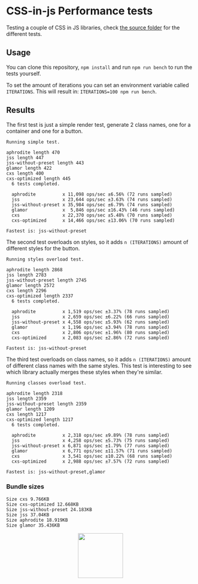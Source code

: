 # CSS-in-js Performance tests

Testing a couple of CSS in JS libraries, check [the source folder](./src/cases) for the different tests.

## Usage

You can clone this repository, `npm install` and run `npm run bench` to run the tests yourself.

To set the amount of iterations you can set an environment variable called `ITERATIONS`. This will result in: `ITERATIONS=100 npm run bench`.

## Results

The first test is just a simple render test, generate 2 class names, one for a container and one for a button.

```
Running simple test.

aphrodite length 470
jss length 447
jss-without-preset length 443
glamor length 422
cxs length 400
cxs-optimized length 445
  6 tests completed.

  aphrodite          x 11,098 ops/sec ±6.56% (72 runs sampled)
  jss                x 23,644 ops/sec ±3.63% (74 runs sampled)
  jss-without-preset x 35,984 ops/sec ±6.79% (74 runs sampled)
  glamor             x  5,846 ops/sec ±16.43% (46 runs sampled)
  cxs                x 22,370 ops/sec ±5.48% (70 runs sampled)
  cxs-optimized      x 14,466 ops/sec ±13.06% (70 runs sampled)

Fastest is: jss-without-preset
```

The second test overloads on styles, so it adds `n (ITERATIONS)` amount of different styles for the button.

```
Running styles overload test.

aphrodite length 2868
jss length 2783
jss-without-preset length 2745
glamor length 2572
cxs length 2296
cxs-optimized length 2337
  6 tests completed.

  aphrodite          x 1,519 ops/sec ±3.37% (78 runs sampled)
  jss                x 2,659 ops/sec ±6.22% (66 runs sampled)
  jss-without-preset x 4,558 ops/sec ±5.93% (62 runs sampled)
  glamor             x 1,196 ops/sec ±3.94% (78 runs sampled)
  cxs                x 2,806 ops/sec ±1.96% (80 runs sampled)
  cxs-optimized      x 2,083 ops/sec ±2.86% (72 runs sampled)

Fastest is: jss-without-preset
```

The third test overloads on class names, so it adds `n (ITERATIONS)` amount of different class names with the same styles. This test is interesting to see which library actually merges these styles when they're similar.

```
Running classes overload test.

aphrodite length 2318
jss length 2359
jss-without-preset length 2359
glamor length 1209
cxs length 1217
cxs-optimized length 1217
  6 tests completed.

  aphrodite          x 2,318 ops/sec ±9.89% (78 runs sampled)
  jss                x 4,258 ops/sec ±5.73% (75 runs sampled)
  jss-without-preset x 6,871 ops/sec ±1.79% (77 runs sampled)
  glamor             x 6,771 ops/sec ±11.57% (71 runs sampled)
  cxs                x 3,541 ops/sec ±10.22% (68 runs sampled)
  cxs-optimized      x 2,988 ops/sec ±7.57% (72 runs sampled)

Fastest is: jss-without-preset,glamor
```

### Bundle sizes

```
Size cxs 9.766KB
Size cxs-optimized 12.668KB
Size jss-without-preset 24.183KB
Size jss 37.04KB
Size aphrodite 18.919KB
Size glamor 35.436KB
```

<p align="center">
  <a href="https://hellofresh.com">
    <img width="120" src="https://www.hellofresh.de/images/hellofresh/press/HelloFresh_Logo.png">
  </a>
</p>

